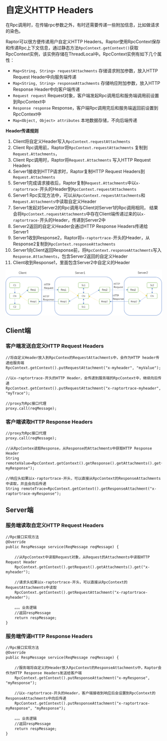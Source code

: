 # 自定义HTTP Headers
在Rpc调用时，在传输rpc参数之外，有时还需要传递一些附加信息，比如做请求的染色。

Raptor可以很方便传递用户自定义HTTP Headers。Raptor使用RpcContext保存和传递Rpc上下文信息，通过静态方法`RpcContext.getContext()`获取RpcContext实例，该实例存储在ThreadLocal中。RpcContext实例有如下几个属性：
- `Map<String, String> requestAttachments` 存储请求附加参数，放入HTTP Request Header中向服务端传递
- `Map<String, String> responseAttachments` 存储响应附加参数，放入HTTP Response Header中向客户端传递
- `Request request` Request对象，客户端发起Rpc调用后和服务端调用前设置到RpcContext中
- `Response response` Response，客户端Rpc调用完后和服务端返回前设置到RpcContext中
- `Map<Object, Object> attributes` 本地数据存储，不向后端传递

**Header传递规则**
1. Client将自定义Header写入`RpcContext.requestAttachments`
2. Client Rpc调用前，Raptor将`RpcContext.requestAttachments` 复制到 `Request.Attachments`，
3. Client Rpc调用时，Raptor将`Request.Attachments` 写入HTTP Request Headers
4. Server1接收到HTTP请求时，Raptor复制HTTP Request Headers到`Request.Attachments`
5. Server1完成请求接收后，Raptor复制`Request.Attachments`中以`x-raptortrace-`开头的Header到`RpcContext.requestAttachments`
6. Server1 Rpc实现方法中，可以从`RpcContext.requestAttachments`和`Request.Attachments`中读取自定义Header
7. Server1发起对Server2的Rpc调用与Client对Server1的Rpc调用相同， 结果会将`RpcContext.requestAttachments`中存在Client端传递过来的以`x-raptortrace-`开头的Header，传递到Server2中
8. Server2返回的自定义Header会通过HTTP Response Headers传递给Server1
9. Server1收到Response2，Raptor将`x-raptortrace-`开头的Header，从Response2复制到`RpcContext.responseAttachments`
10. Server1向Client返回Response前，将`RpcContext.responseAttachments`写入`Response.Attachments`，包含Server2返回的自定义Header
11. Client收到Response1，里面包含Server2中自定义的Header

![](assets/headers1.png)


## Client端
### 客户端发送自定义HTTP Request Headers

```
//将自定义Header放入到RpcContex的RequestAttachments中，会作为HTTP header传递给服务端
RpcContext.getContext().putRequestAttachment("x-myheader", "myValue");

//以x-raptortrace-开头的HTTP Header，会传递到服务端的RpcContext中，继续向后传递
RpcContext.getContext().putRequestAttachment("x-raptortrace-myheader", "myTrace");

//proxy为Rpc接口代理
proxy.call(reqMessage);
```

### 客户端读取HTTP Response Headers

```
//proxy为Rpc接口代理
proxy.call(reqMessage);

//从RpcContex读取Response，从Response的Attachments中获取HTTP Response Header
String remoteValue=RpcContext.getContext().getResponse().getAttachments().get("x-myResponse");

//响应头如果以x-raptortrace-开头，可以直接从RpcContext的ResponseAttachments中读取，并且会向后传递
String remoteTrace=RpcContext.getContext().getResponseAttachment("x-raptortrace-myResponse");

```


## Server端

### 服务端读取自定义HTTP Request Headers

```
//Rpc接口实现方法
@Override
public RespMessage service(ReqMessage reqMessage) {

    //从RpcContext中读取Request对象，从Request的Attachments中读取HTTP Request Header
    RpcContext.getContext().getRequest().getAttachments().get("x-myheader");

    //请求头如果以x-raptortrace-开头，可以直接从RpcContext的RequestAttachments中读取
    RpcContext.getContext().getRequestAttachment("x-raptortrace-myheader");

    。。。业务逻辑
    //返回respMessage
    return respMessage;
}
```
### 服务端传递HTTP Response Headers

```
//Rpc接口实现方法
@Override
public RespMessage service(ReqMessage reqMessage) {

    //服务端将自定义的Header放入RpcContext的ResponseAttachments中，Raptor会作为HTTP Response Headers发送给客户端
    RpcContext.getContext().putResponseAttachment("x-myResponse", "myResponse");

    //以x-raptortrace-开头的Header，客户端接收到响应后会设置到RpcContext的ResponseAttachments中向后传递
    RpcContext.getContext().putResponseAttachment("x-raptortrace-myResponse", "myResponse");

    。。。业务逻辑
    //返回respMessage
    return respMessage;
}
```
